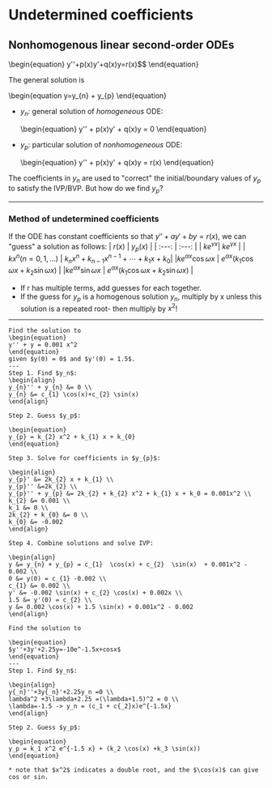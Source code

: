 # Undetermined coefficients

## Nonhomogenous linear second-order ODEs

\begin{equation}
y''+p(x)y'+q(x)y=r(x)$$
\end{equation}

The general solution is 

\begin{equation
y=y_{n} + y_{p}
\end{equation}

- $y_{n}$: general solution of *homogeneous* ODE:
  
  \begin{equation}
  y'' + p(x)y' + q(x)y = 0
  \end{equation}
  
- $y_{p}$: particular solution of *nonhomogeneous* ODE:
  
  \begin{equation}
  y'' + p(x)y' + q(x)y = r(x)
  \end{equation}

The coefficients in $y_{n}$ are used to "correct" the initial/boundary values of $y_{p}$ to satisfy the IVP/BVP. But how do we find $y_{p}$?
* * *
### Method of undetermined coefficients
If the ODE has constant coefficients so that $y''+ay'+by=r(x)$, we can "guess" a solution as follows: 
| $r(x)$ | $y_p(x)$ |
| :---: | :---:  |
| $k e^{\gamma x}$| $k e^{\gamma x}$ |
| $k x^n (n=0,1,\ldots)$ | $k_n x^n + k_{n-1} x^{n-1} + \cdots + k_1 x + k_0$|
|$k e^{\alpha x} \cos{\omega x}$ | $e^{\alpha x}(k_1 \cos{\omega x} + k_2 \sin{\omega x})$ |
|$k e^{\alpha x} \sin{\omega x}$ | $e^{\alpha x}(k_1 \cos{\omega x} + k_2 \sin{\omega x})$ |

- If r has multiple terms, add guesses for each together. 
- If the guess for $y_{p}$ is a homogenous solution $y_{n}$, multiply by x unless this solution is a repeated root- then multiply by $x^2$!
***

 ```{example} Undetermined coefficients
Find the solution to 
\begin{equation}
y'' + y = 0.001 x^2
 \end{equation}
given $y(0) = 0$ and $y'(0) = 1.5$.
---
Step 1. Find $y_n$:
\begin{align}
y_{n}'' + y_{n} &= 0 \\
y_{n} &= c_{1} \cos(x)+c_{2} \sin(x)
\end{align}

Step 2. Guess $y_p$:

\begin{equation}
y_{p} = k_{2} x^2 + k_{1} x + k_{0}
\end{equation}
   
Step 3. Solve for coefficients in $y_{p}$:
 
\begin{align}
y_{p}' &= 2k_{2} x + k_{1} \\
y_{p}'' &=2k_{2} \\
y_{p}'' + y_{p} &= 2k_{2} + k_{2} x^2 + k_{1} x + k_0 = 0.001x^2 \\
k_{2} &= 0.001 \\
k_1 &= 0 \\
2k_{2} + k_{0} &= 0 \\
k_{0} &= -0.002
\end{align}
   
Step 4. Combine solutions and solve IVP: 
   
\begin{align}
y &= y_{n} + y_{p} = c_{1}  \cos(x) + c_{2}  \sin(x)  + 0.001x^2 - 0.002 \\
0 &= y(0) = c_{1} -0.002 \\
c_{1} &= 0.002 \\
y' &= -0.002 \sin(x) + c_{2} \cos(x) + 0.002x \\
1.5 &= y'(0) = c_{2} \\
y &= 0.002 \cos(x) + 1.5 \sin(x) + 0.001x^2 - 0.002
\end{align}
```
```{example} Undetermined Coefficients
Find the solution to

\begin{equation}
$y''+3y'+2.25y=-10e^-1.5x+cosx$
\end{equation}
---
Step 1. Find $y_n$:

\begin{align}
y{_n}''+3y{_n}'+2.25y_n =0 \\
lambda^2 +3\lambda+2.25 =(\lambda+1.5)^2 = 0 \\
\lambda=-1.5 -> y_n = (c_1 + c{_2}x)e^{-1.5x}
\end{align}

Step 2. Guess $y_p$:

\begin{equation}
y_p = k_1 x^2 e^{-1.5 x} + (k_2 \cos(x) +k_3 \sin(x))
\end{equation}

* note that $x^2$ indicates a double root, and the $\cos(x)$ can give cos or sin.
```
